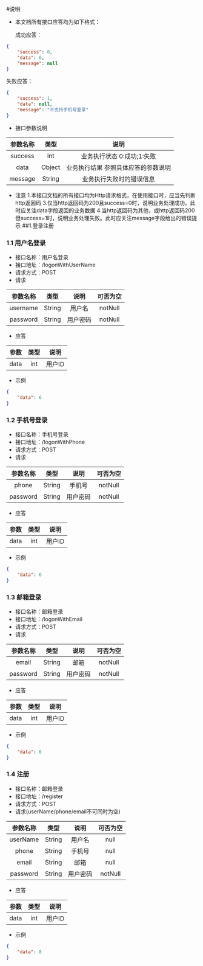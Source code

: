 #说明
+ 本文档所有接口应答均为如下格式：

  

  成功应答：
```json
{
    "success": 0,
    "data": 6,
    "message": null
}
```


  失败应答：

```json
{
    "success": 1,
    "data": null,
    "message": "不支持手机号登录"
}
```
+ 接口参数说明

参数名称|类型|说明
:---:|:---:|:---:
success|int|业务执行状态 0:成功;1:失败
data|Object|业务执行结果 参照具体应答的参数说明
message|String|业务执行失败时的错误信息

+ 注意
	1.本接口文档的所有接口均为Http请求格式，在使用接口时，应当先判断http返回码
	3.仅当http返回码为200且success=0时，说明业务处理成功。此时应关注data字段返回的业务数据
	4.当http返回码为其他，或http返回码200但success=1时，说明业务处理失败。此时应关注message字段给出的错误提示
##1.登录注册
### 1.1 用户名登录
+ 接口名称：用户名登录
+ 接口地址：/logonWithUserName
+ 请求方式：POST
+ 请求

参数名称|类型|说明|可否为空
:---:|:---:|:---:|:---:
username|String|用户名|notNull
password|String|用户密码|notNull

+ 应答

参数|类型|说明
:---:|:---:|:---:
data|int|用户ID

+ 示例
```json
{
    "data": 6
}
```
### 1.2 手机号登录
+ 接口名称：手机号登录
+ 接口地址：/logonWithPhone
+ 请求方式：POST
+ 请求

参数名称|类型|说明|可否为空
:---:|:---:|:---:|:---:
phone|String|手机号|notNull
password|String|用户密码|notNull

+ 应答

参数|类型|说明
:---:|:---:|:---:
data|int|用户ID

+ 示例
```json
{
    "data": 6
}
```
### 1.3 邮箱登录
+ 接口名称：邮箱登录
+ 接口地址：/logonWithEmail
+ 请求方式：POST
+ 请求

参数名称|类型|说明|可否为空
:---:|:---:|:---:|:---:
email|String|邮箱|notNull
password|String|用户密码|notNull

+ 应答

参数|类型|说明
:---:|:---:|:---:
data|int|用户ID

+ 示例
```json
{
    "data": 6
}
```
### 1.4 注册
+ 接口名称：邮箱登录
+ 接口地址：/register
+ 请求方式：POST
+ 请求(userName/phone/email不可同时为空)

参数名称|类型|说明|可否为空
:---:|:---:|:---:|:---:
userName|String|用户名|null
phone|String|手机号|null
email|String|邮箱|null
password|String|用户密码|notNull

+ 应答

参数|类型|说明
:---:|:---:|:---:
data|int|用户ID

+ 示例
```json
{
    "data": 8
}
```
